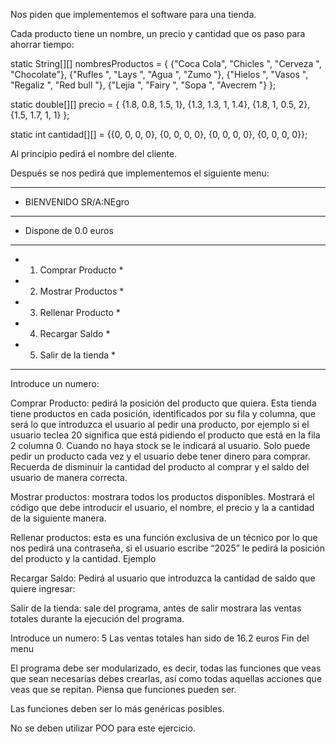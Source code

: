 

Nos piden que implementemos el software para una tienda. 

Cada producto tiene un nombre, un precio y cantidad que os paso para ahorrar tiempo:

static String[][] nombresProductos = {
        {"Coca Cola", "Chicles  ", "Cerveza  ", "Chocolate"},
        {"Rufles   ", "Lays     ", "Agua     ", "Zumo     "},
        {"Hielos   ", "Vasos    ", "Regaliz  ", "Red bull "},
        {"Lejia    ", "Fairy    ", "Sopa     ", "Avecrem  "}
    };

static double[][] precio = {
        {1.8, 0.8, 1.5, 1},
        {1.3, 1.3, 1, 1.4},
        {1.8, 1, 0.5, 2},
        {1.5, 1.7, 1, 1}
    };

static int cantidad[][] = {{0, 0, 0, 0}, {0, 0, 0, 0}, {0, 0, 0, 0}, {0, 0, 0, 0}};

Al principio pedirá el nombre del cliente.

Después se nos pedirá que implementemos el siguiente menu:

***************************
* BIENVENIDO SR/A:NEgro
***************************
* Dispone de 0.0 euros
***************************
* 1. Comprar Producto     *
* 2. Mostrar Productos    *
* 3. Rellenar Producto    *
* 4. Recargar Saldo       *
* 5. Salir de la tienda   *
***************************
Introduce un numero: 

Comprar Producto: pedirá la posición del producto que quiera. Esta tienda tiene productos en cada posición, identificados por su fila y columna, que será lo que introduzca el usuario al pedir una producto, por ejemplo si el usuario teclea 20 significa que está pidiendo el producto que está en la fila 2 columna 0. Cuando no haya stock se le indicará al usuario. Solo puede pedir un producto cada vez y el usuario debe tener dinero para comprar. Recuerda de disminuir la cantidad del producto al comprar y el saldo del usuario de manera correcta.


Mostrar productos: mostrara todos los productos disponibles. Mostrará el código que debe introducir el usuario, el nombre, el precio y la a cantidad de la siguiente manera.


Rellenar productos: esta es una función exclusiva de un técnico por lo que nos pedirá una contraseña, si el usuario escribe “2025” le pedirá la posición del producto y la cantidad. Ejemplo

Recargar Saldo: Pedirá al usuario que introduzca la cantidad de saldo que quiere ingresar:

Salir de la tienda: sale del programa, antes de salir mostrara las ventas totales durante la ejecución del programa.

Introduce un numero: 
5
Las ventas totales han sido de 16.2 euros
Fin del menu


El programa debe ser modularizado, es decir, todas las funciones que veas que sean necesarias debes crearlas, así como todas aquellas acciones que veas que se repitan. Piensa que funciones pueden ser.

Las funciones deben ser lo más genéricas posibles.

No se deben utilizar POO para este ejercicio.
